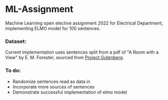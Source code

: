 # ML-Assignment
Machine Learning open elective assignment 2022 for Electrical Department, implementing ELMO model for 100 sentences.

### Dataset:
Current implementation uses sentences split from a pdf of "A Room with a View" by E. M. Forester, sourced from [Project Gutenberg](https://www.gutenberg.org/).

### To do:
- Randomize sentences read as data in
- Incorporate more sources of sentences
- Demonstrate successful implementation of elmo model
